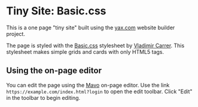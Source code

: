 # Tiny Site: Basic.css

This is a one page "tiny site" built using the [yax.com](https://yax.com/) website builder project.

The page is styled with the [Basic.css](https://vladocar.github.io/Basic.css/) stylesheet by [Vladimir Carrer](http://www.vcarrer.com/). This stylesheet makes simple grids and cards with only HTML5 tags.

## Using the on-page editor

You can edit the page using the [Mavo](https://mavo.io/) on-page editor. Use the link `https://example.com/index.html?login` to open the edit toolbar. Click "Edit" in the toolbar to begin editing.
